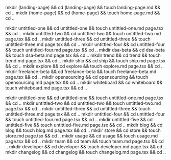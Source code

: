 mkdir (landing-page) && cd (landing-page) && touch landing-page.md && cd ..
mkdir (home-page) && cd (home-page) && touch home-page.md && cd ..

mkdir untittled-one && cd untittled-one && touch untittled-one.md page.tsx && cd ..
mkdir untittled-two && cd untittled-two && touch untittled-two.md page.tsx && cd ..
mkdir untittled-three && cd untittled-three && touch untittled-three.md page.tsx && cd ..
mkdir untittled-four && cd untittled-four && touch untittled-four.md page.tsx && cd ..
mkdir dsa-beta && cd dsa-beta && touch dsa-beta.md page.tsx && cd ..
mkdir trend && cd trend && touch trend.md page.tsx && cd ..
mkdir ship && cd ship && touch ship.md page.tsx && cd ..
mkdir explore && cd explore && touch explore.md page.tsx && cd ..
mkdir freelance-beta && cd freelance-beta && touch freelance-beta.md page.tsx && cd ..
mkdir opensourcing && cd opensourcing && touch opensourcing.md page.tsx && cd ..
mkdir whiteboard && cd whiteboard && touch whiteboard.md page.tsx && cd ..

mkdir untittled-one && cd untittled-one && touch untittled-one.md page.tsx && cd ..
mkdir untittled-two && cd untittled-two && touch untittled-two.md page.tsx && cd ..
mkdir untittled-three && cd untittled-three && touch untittled-three.md page.tsx && cd ..
mkdir untittled-four && cd untittled-four && touch untittled-four.md page.tsx && cd ..
mkdir untittled-five && cd untittled-five && touch untittled-five.md page.tsx && cd ..
mkdir blog && cd blog && touch blog.md page.tsx && cd ..
mkdir store && cd store && touch store.md page.tsx && cd ..
mkdir usage && cd usage && touch usage.md page.tsx && cd ..
mkdir team && cd team && touch team.md page.tsx && cd ..
mkdir developer && cd developer && touch developer.md page.tsx && cd ..
mkdir changelog && cd changelog && touch changelog.md page.tsx && cd ..